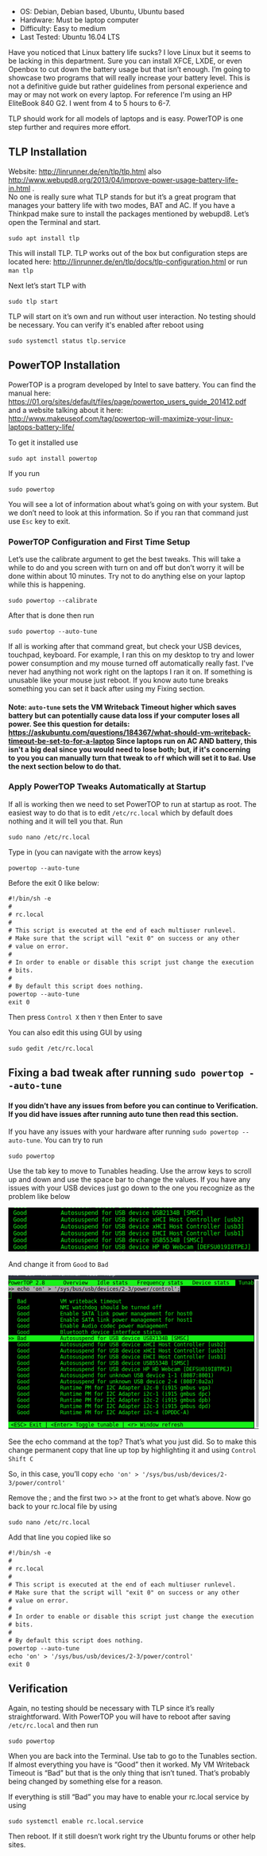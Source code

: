 - OS: Debian, Debian based, Ubuntu, Ubuntu based
- Hardware: Must be laptop computer
- Difficulty: Easy to medium
- Last Tested: Ubuntu 16.04 LTS

Have you noticed that Linux battery life sucks? I love Linux but it seems to be lacking in this department.  Sure you can install XFCE, LXDE, or even Openbox to cut down the battery usage but that isn’t enough.  I’m going to showcase two programs that will really increase your battery level.  This is not a definitive guide but rather guidelines from personal experience and may or may not work on every laptop. For reference I'm using an HP EliteBook 840 G2. I went from 4 to 5 hours to 6-7.

TLP should work for all models of laptops and is easy. PowerTOP is one step further and requires more effort. 


## TLP Installation
Website: http://linrunner.de/en/tlp/tlp.html also http://www.webupd8.org/2013/04/improve-power-usage-battery-life-in.html .  
No one is really sure what TLP stands for but it’s a great program that manages your battery life with two modes, BAT and AC.  If you have a Thinkpad make sure to install the packages mentioned by webupd8. Let’s open the Terminal and start.

`sudo apt install tlp`

This will install TLP.  TLP works out of the box but configuration steps are located here: http://linrunner.de/en/tlp/docs/tlp-configuration.html or run `man tlp`

Next let’s start TLP with

`sudo tlp start`

TLP will start on it’s own and run without user interaction.  No testing should be necessary.  You can verify it's enabled after reboot using 

`sudo systemctl status tlp.service`


## PowerTOP Installation
PowerTOP is a program developed by Intel to save battery.  You can find the manual here: https://01.org/sites/default/files/page/powertop_users_guide_201412.pdf and a website talking about it here: http://www.makeuseof.com/tag/powertop-will-maximize-your-linux-laptops-battery-life/

To get it installed use

`sudo apt install powertop`

If you run

`sudo powertop`

You will see a lot of information about what’s going on with your system.  But we don’t need to look at this information.  So if you ran that command just use `Esc` key to exit.


### PowerTOP Configuration and First Time Setup

Let’s use the calibrate argument to get the best tweaks.  This will take a while to do and you screen with turn on and off but don’t worry it will be done within about 10 minutes.  Try not to do anything else on your laptop while this is happening.

`sudo powertop --calibrate`

After that is done then run

`sudo powertop --auto-tune`

If all is working after that command great, but check your USB devices, touchpad, keyboard.  For example, I ran this on my desktop to try and lower power consumption and my mouse turned off automatically really fast.  I've never had anything not work right on the laptops I ran it on. If something is unusable like your mouse just reboot. If you know auto tune breaks something you can set it back after using my Fixing section.

#### Note: `auto-tune` sets the VM Writeback Timeout higher which saves battery but can potentially cause data loss if your computer loses all power.  See this question for details: https://askubuntu.com/questions/184367/what-should-vm-writeback-timeout-be-set-to-for-a-laptop Since laptops run on AC AND battery, this isn't a big deal since you would need to lose both; but, if it's concerning to you you can manually turn that tweak to `off` which will set it to `Bad`.  Use the next section below to do that.


### Apply PowerTOP Tweaks Automatically at Startup
If all is working then we need to set PowerTOP to run at startup as root.  The easiest way to do that is to edit `/etc/rc.local` which by default does nothing and it will tell you that.  Run

`sudo nano /etc/rc.local`

Type in (you can navigate with the arrow keys)

`powertop --auto-tune`

Before the exit 0 like below:
```
#!/bin/sh -e
#
# rc.local
#
# This script is executed at the end of each multiuser runlevel.
# Make sure that the script will "exit 0" on success or any other
# value on error.
#
# In order to enable or disable this script just change the execution
# bits.
#
# By default this script does nothing.
powertop --auto-tune
exit 0
```
Then press `Control X` then `Y` then Enter to save

You can also edit this using GUI by using 

`sudo gedit /etc/rc.local`


## Fixing a bad tweak after running `sudo powertop --auto-tune`

#### If you didn’t have any issues from before you can continue to Verification.  If you did have issues after running auto tune then read this section.

If you have any issues with your hardware after running `sudo powertop --auto-tune`.  You can try to run

`sudo powertop`

Use the tab key to move to Tunables heading.  Use the arrow keys to scroll up and down and use the space bar to change the values.  If you have any issues with your USB devices just go down to the one you recognize as the problem like below

![alt text](https://raw.githubusercontent.com/blomstertj/root/master/Tutorials/Linux/Better%20Battery%20Life/fixing_tunables_1.png)

And change it from `Good` to `Bad`

![alt_text](https://raw.githubusercontent.com/blomstertj/root/master/Tutorials/Linux/Better%20Battery%20Life/fixing_tunables_2.png)

See the echo command at the top?  That’s what you just did.  So to make this change permanent copy that line up top by highlighting it and using `Control Shift C`

So, in this case, you’ll copy 
`echo 'on' > '/sys/bus/usb/devices/2-3/power/control'`

Remove the ; and the first two >> at the front to get what’s above.  Now go back to your rc.local file by using

`sudo nano /etc/rc.local`

Add that line you copied like so
```
#!/bin/sh -e
#
# rc.local
#
# This script is executed at the end of each multiuser runlevel.
# Make sure that the script will "exit 0" on success or any other
# value on error.
#
# In order to enable or disable this script just change the execution
# bits.
#
# By default this script does nothing.
powertop --auto-tune
echo 'on' > '/sys/bus/usb/devices/2-3/power/control'
exit 0
```

## Verification
Again, no testing should be necessary with TLP since it’s really straightforward.  With PowerTOP you will have to reboot after saving `/etc/rc.local` and then run

`sudo powertop`

When you are back into the Terminal.  Use tab to go to the Tunables section.  If almost everything you have is “Good” then it worked.  My VM Writeback Timeout is “Bad” but that is the only thing that isn’t tuned.  That’s probably being changed by something else for a reason.

If everything is still “Bad” you may have to enable your rc.local service by using

`sudo systemctl enable rc.local.service`

Then reboot.  If it still doesn’t work right try the Ubuntu forums or other help sites.
